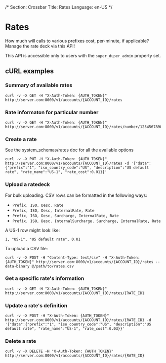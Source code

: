 /*
Section: Crossbar
Title: Rates
Language: en-US
*/

# Rates

How much will calls to various prefixes cost, per-minute, if applicable? Manage the rate deck via this API!

This API is accessible only to users with the `super_duper_admin` property set.

## cURL examples

### Summary of available rates

    curl -v -X GET -H "X-Auth-Token: {AUTH_TOKEN}" http://server.com:8000/v1/accounts/{ACCOUNT_ID}/rates

### Rate informaton for particular number

    curl -v -X GET -H "X-Auth-Token: {AUTH_TOKEN}" http://server.com:8000/v1/accounts/{ACCOUNT_ID}/rates/number/1234567890

### Create a rate

See the system_schemas/rates doc for all the available options

    curl -v -X PUT -H "X-Auth-Token: {AUTH_TOKEN}" http://server.com:8000/v1/accounts/{ACCOUNT_ID}/rates -d '{"data":{"prefix":"1", "iso_country_code":"US", "description":"US default rate", "rate_name":"US-1", "rate_cost":0.01}}'

### Upload a ratedeck

For bulk uploading. CSV rows can be formatted in the following ways:

* `Prefix, ISO, Desc, Rate`
* `Prefix, ISO, Desc, InternalRate, Rate`
* `Prefix, ISO, Desc, Surcharge, InternalRate, Rate`
* `Prefix, ISO, Desc, InternalSurcharge, Surcharge, InternalRate, Rate`

A US-1 row might look like:

`1, "US-1", "US default rate", 0.01`

To upload a CSV file:

    curl -v -X POST -H "Content-Type: text/csv" -H "X-Auth-Token: {AUTH_TOKEN}" http://server.com:8000/v1/accounts/{ACCOUNT_ID}/rates --data-binary @/path/to/rates.csv

### Get a specific rate's information

    curl -v -X GET -H "X-Auth-Token: {AUTH_TOKEN}" http://server.com:8000/v1/accounts/{ACCOUNT_ID}/rates/{RATE_ID}

### Update a rate's definition

    curl -v -X POST -H "X-Auth-Token: {AUTH_TOKEN}" http://server.com:8000/v1/accounts/{ACCOUNT_ID}/rates/{RATE_ID} -d '{"data":{"prefix":"1", "iso_country_code":"US", "description":"US default rate", "rate_name":"US-1", "rate_cost":0.03}}'

### Delete a rate

    curl -v -X DELETE -H "X-Auth-Token: {AUTH_TOKEN}" http://server.com:8000/v1/accounts/{ACCOUNT_ID}/rates/{RATE_ID}

